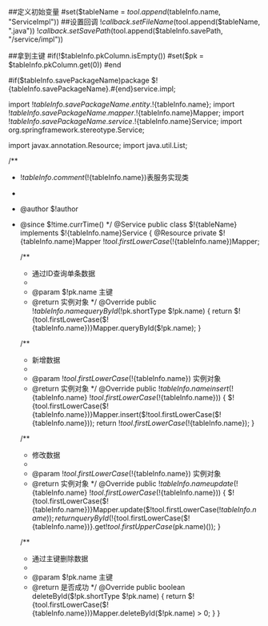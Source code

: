 ##定义初始变量
#set($tableName = $tool.append($tableInfo.name, "ServiceImpl"))
##设置回调
$!callback.setFileName($tool.append($tableName, ".java"))
$!callback.setSavePath($tool.append($tableInfo.savePath, "/service/impl"))

##拿到主键
#if(!$tableInfo.pkColumn.isEmpty())
    #set($pk = $tableInfo.pkColumn.get(0))
#end

#if($tableInfo.savePackageName)package $!{tableInfo.savePackageName}.#{end}service.impl;

import $!{tableInfo.savePackageName}.entity.$!{tableInfo.name};
import $!{tableInfo.savePackageName}.mapper.$!{tableInfo.name}Mapper;
import $!{tableInfo.savePackageName}.service.$!{tableInfo.name}Service;
import org.springframework.stereotype.Service;

import javax.annotation.Resource;
import java.util.List;

/**
* $!{tableInfo.comment}($!{tableInfo.name})表服务实现类
*
* @author $!author
* @since $!time.currTime()
  */
  @Service
  public class $!{tableName} implements $!{tableInfo.name}Service {
  @Resource
  private $!{tableInfo.name}Mapper $!tool.firstLowerCase($!{tableInfo.name})Mapper;

  /**
    * 通过ID查询单条数据
    *
    * @param $!pk.name 主键
    * @return 实例对象
      */
      @Override
      public $!{tableInfo.name} queryById($!pk.shortType $!pk.name) {
      return $!{tool.firstLowerCase($!{tableInfo.name})}Mapper.queryById($!pk.name);
      }

  /**
    * 新增数据
    *
    * @param $!tool.firstLowerCase($!{tableInfo.name}) 实例对象
    * @return 实例对象
      */
      @Override
      public $!{tableInfo.name} insert($!{tableInfo.name} $!tool.firstLowerCase($!{tableInfo.name})) {
      $!{tool.firstLowerCase($!{tableInfo.name})}Mapper.insert($!tool.firstLowerCase($!{tableInfo.name}));
      return $!tool.firstLowerCase($!{tableInfo.name});
      }

  /**
    * 修改数据
    *
    * @param $!tool.firstLowerCase($!{tableInfo.name}) 实例对象
    * @return 实例对象
      */
      @Override
      public $!{tableInfo.name} update($!{tableInfo.name} $!tool.firstLowerCase($!{tableInfo.name})) {
      $!{tool.firstLowerCase($!{tableInfo.name})}Mapper.update($!tool.firstLowerCase($!{tableInfo.name}));
      return queryById($!{tool.firstLowerCase($!{tableInfo.name})}.get$!tool.firstUpperCase($pk.name)());
      }

  /**
    * 通过主键删除数据
    *
    * @param $!pk.name 主键
    * @return 是否成功
      */
      @Override
      public boolean deleteById($!pk.shortType $!pk.name) {
      return $!{tool.firstLowerCase($!{tableInfo.name})}Mapper.deleteById($!pk.name) > 0;
      }
      }

